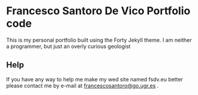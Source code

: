# Francesco Santoro De Vico Portfolio code

This is my personal portfolio built using the Forty Jekyll theme. I am neither a programmer, but just an overly curious geologist

## Help

If you have any way to help me make my wed site named fsdv.eu better please contact me by e-mail at francescosantoro@go.ugr.es . 
